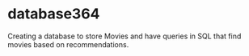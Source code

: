 # database364
Creating a database to store Movies and have queries in SQL that find movies based on recommendations.
